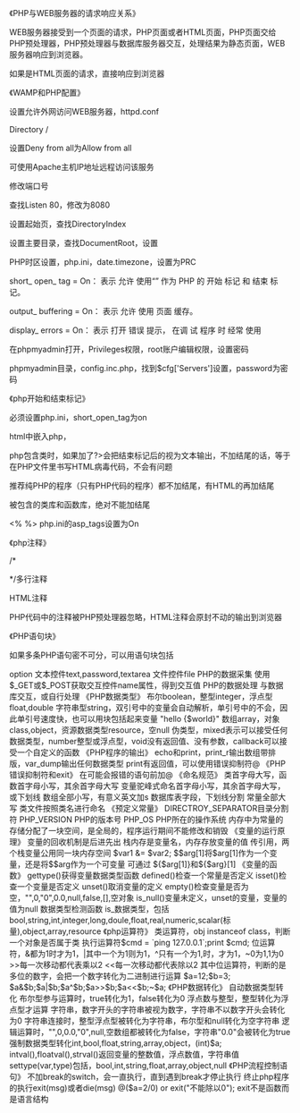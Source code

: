 《PHP与WEB服务器的请求响应关系》

WEB服务器接受到一个页面的请求，PHP页面或者HTML页面，PHP页面交给PHP预处理器，PHP预处理器与数据库服务器交互，处理结果为静态页面，WEB服务器响应到浏览器。

如果是HTML页面的请求，直接响应到浏览器

《WAMP和PHP配置》
 
设置允许外网访问WEB服务器，httpd.conf

Directory /

设置Deny from all为Allow from all

可使用Apache主机IP地址远程访问该服务

修改端口号

查找Listen 80，修改为8080

设置起始页，查找DirectoryIndex

设置主要目录，查找DocumentRoot，设置

PHP时区设置，php.ini，date.timezone，设置为PRC

short_ open_ tag = On： 表示 允许 使用“<?” 和“?>” 作为 PHP 的 开始 标记 和 结束 标记。

output_ buffering = On： 表示 允许 使用 页面 缓存。 

display_ errors = On： 表示 打开 错误 提示， 在调 试 程序 时 经常 使用

在phpmyadmin打开，Privileges权限，root账户编辑权限，设置密码

phpmyadmin目录，config.inc.php，找到$cfg['Servers']设置，password为密码

《php开始和结束标记》

<?php   ?>

<scripte language="php"></script>

<?   ?>必须设置php.ini，short_open_tag为on

html中嵌入php，<?=$var ?>

php包含类时，如果加了?>会把结束标记后的视为文本输出，不加结尾的话，等于在PHP文件里书写HTML病毒代码，不会有问题

推荐纯PHP的程序（只有PHP代码的程序）都不加结尾，有HTML的再加结尾

被包含的类库和函数库，绝对不能加结尾

<%  %>   php.ini的asp_tags设置为On

《php注释》

/*


*/多行注释

<!--


-->HTML注释

PHP代码中的注释被PHP预处理器忽略，HTML注释会原封不动的输出到浏览器

《PHP语句块》

如果多条PHP语句密不可分，可以用语句块包括

<?php

{

echo "hello1";

echo "hello2";

}

《PHP程序的组成》
	* 
数据的采集
	* 
数据的处理
	* 
数据的输出

数据采集包括浏览器端的数据采集，数据提交，PHP端的数据采集

浏览器端的数据采集

form标签的action指定php程序路径，method指定get或post方法

input type="submit"指定表单提交按钮

html控件的name指定交互控件名，供php程序处理

三个交互控件，radio,checkbox,select>option

文本控件text,password,textarea

文件控件file

PHP的数据采集

使用$_GET或$_POST获取交互控件name属性，得到交互值

PHP的数据处理

与数据库交互，或自行处理

《PHP数据类型》

布尔boolean，整型integer，浮点型float,double

字符串型string，双引号中的变量会自动解析，单引号中的不会，因此单引号速度快，也可以用块包括起来变量

"hello {$world}"

数组array，对象class,object，资源数据类型resource，空null

伪类型，mixed表示可以接受任何数据类型，number整型或浮点型，void没有返回值、没有参数，callback可以接受一个自定义的函数

《PHP程序的输出》

echo和print，print_r输出数组带排版，var_dump输出任何数据类型

print有返回值，可以使用错误抑制符@

《PHP错误抑制符和exit》

在可能会报错的语句前加@

《命名规范》

类首字母大写，函数首字母小写，其余首字母大写

变量驼峰式命名首字母小写，其余首字母大写，或下划线

数组全部小写，有意义英文加s

数据库表字段，下划线分割

常量全部大写

类文件按照类名进行命名

《预定义常量》

DIRECTROY_SEPARATOR目录分割符

PHP_VERSION PHP的版本号

PHP_OS PHP所在的操作系统

内存中为常量的存储分配了一块空间，是全局的，程序运行期间不能修改和销毁

《变量的运行原理》

变量的回收机制是后进先出

栈内存是变量名，内存存放变量的值

传引用，两个栈变量公用同一块内存空间

$var1 &= $var2;

$$arg[1]将$arg[1]作为一个变量，还是将$$arg作为一个可变量

可通过

${$arg[1]}和${$arg}[1]

《变量的函数》

gettype()获得变量数据类型函数

defined()检查一个常量是否定义

isset()检查一个变量是否定义

unset()取消变量的定义

empty()检查变量是否为空，"",0,"0",0.0,null,false,[],空对象

is_null()变量未定义，unset的变量，变量的值为null

数据类型检测函数

is_数据类型，包括bool,string,int,integer,long,doule,float,real,numeric,scalar(标量),object,array,resource

《php运算符》

类运算符，obj instanceof class，判断一个对象是否属于类

执行运算符$cmd = `ping 127.0.0.1`;print $cmd;

位运算符，&都为1时才为1，|其中一个为1则为1，^只有一个为1,时，才为1，~0为1,1为0

>>每一次移动都代表乘以2

<<每一次移动都代表除以2

其中位运算符，判断的是多位的数字，会把一个数字转化为二进制进行运算

$a=12;$b=3;

$a&$b;$a|$b;$a^$b;$a>>$b;$a<<$b;~$a;

《PHP数据转化》

自动数据类型转化

布尔型参与运算时，true转化为1，false转化为0

浮点数与整型，整型转化为浮点型才运算

字符串，数字开头的字符串被视为数字，字符串不以数字开头会转化为0

字符串连接时，整型浮点型被转化为字符串，布尔型和null转化为空字符串

逻辑运算时，"",0,0.0,"0",null,空数组都被转化为false，字符串"0.0"会被转化为true

强制数据类型转化int,bool,float,string,array,object，(int)$a;

intval(),floatval(),strval()返回变量的整数值，浮点数值，字符串值

settype(var,type)包括，bool,int,string,float,array,object,null

《PHP流程控制语句》

不加break的switch，会一直执行，直到遇到break才停止执行

终止php程序的执行exit(msg)或者die(msg)

@($a=2/0) or exit("不能除以0");

exit不是函数而是语言结构